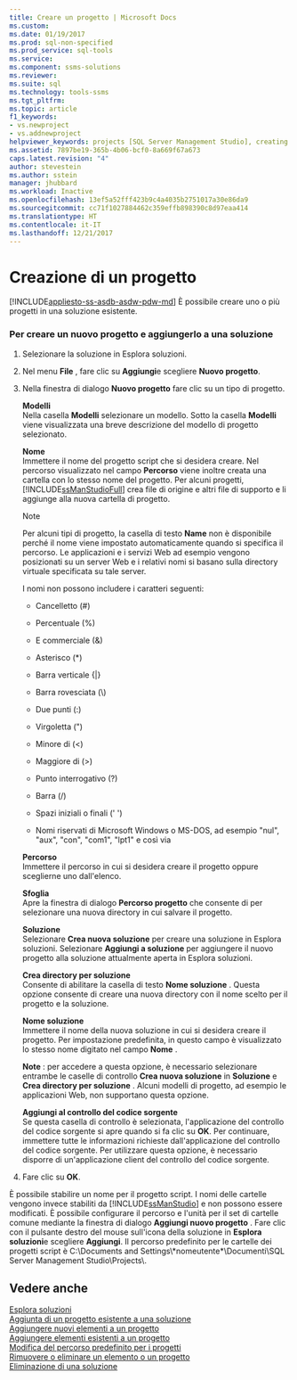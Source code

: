 ```yaml
---
title: Creare un progetto | Microsoft Docs
ms.custom: 
ms.date: 01/19/2017
ms.prod: sql-non-specified
ms.prod_service: sql-tools
ms.service: 
ms.component: ssms-solutions
ms.reviewer: 
ms.suite: sql
ms.technology: tools-ssms
ms.tgt_pltfrm: 
ms.topic: article
f1_keywords:
- vs.newproject
- vs.addnewproject
helpviewer_keywords: projects [SQL Server Management Studio], creating
ms.assetid: 7897be19-365b-4b06-bcf0-8a669f67a673
caps.latest.revision: "4"
author: stevestein
ms.author: sstein
manager: jhubbard
ms.workload: Inactive
ms.openlocfilehash: 13ef5a52fff423b9c4a4035b2751017a30e86da9
ms.sourcegitcommit: cc71f1027884462c359effb898390c8d97eaa414
ms.translationtype: HT
ms.contentlocale: it-IT
ms.lasthandoff: 12/21/2017
---
```

# <a name="create-a-project"></a>Creazione di un progetto
[!INCLUDE[appliesto-ss-asdb-asdw-pdw-md](../../includes/appliesto-ss-asdb-asdw-pdw-md.md)] È possibile creare uno o più progetti in una soluzione esistente.  
  
### <a name="to-create-a-new-project-and-add-it-to-a-solution"></a>Per creare un nuovo progetto e aggiungerlo a una soluzione  
  
1.  Selezionare la soluzione in Esplora soluzioni.  
  
2.  Nel menu **File** , fare clic su **Aggiungi**e scegliere **Nuovo progetto**.  
  
3.  Nella finestra di dialogo  **Nuovo progetto** fare clic su un tipo di progetto.  
  
    **Modelli**  
    Nella casella **Modelli** selezionare un modello. Sotto la casella **Modelli** viene visualizzata una breve descrizione del modello di progetto selezionato.  
  
    **Nome**  
    Immettere il nome del progetto script che si desidera creare. Nel percorso visualizzato nel campo **Percorso** viene inoltre creata una cartella con lo stesso nome del progetto. Per alcuni progetti, [!INCLUDE[ssManStudioFull](../../includes/ssmanstudiofull_md.md)] crea file di origine e altri file di supporto e li aggiunge alla nuova cartella di progetto.  
  
    > [!NOTE]  
    > Per alcuni tipi di progetto, la casella di testo **Name** non è disponibile perché il nome viene impostato automaticamente quando si specifica il percorso. Le applicazioni e i servizi Web ad esempio vengono posizionati su un server Web e i relativi nomi si basano sulla directory virtuale specificata su tale server.  
  
    I nomi non possono includere i caratteri seguenti:  
  
    -   Cancelletto (#)  
  
    -   Percentuale (%)  
  
    -   E commerciale (&)  
  
    -   Asterisco (*)  
  
    -   Barra verticale {|}  
  
    -   Barra rovesciata (\\)  
  
    -   Due punti (:)  
  
    -   Virgoletta (")  
  
    -   Minore di (\<)  
  
    -   Maggiore di (>)  
  
    -   Punto interrogativo (?)  
  
    -   Barra (/)  
  
    -   Spazi iniziali o finali (' ')  
  
    -   Nomi riservati di Microsoft Windows o MS-DOS, ad esempio "nul", "aux", "con", "com1", "lpt1" e così via  
  
    **Percorso**  
    Immettere il percorso in cui si desidera creare il progetto oppure sceglierne uno dall'elenco.  
  
    **Sfoglia**  
    Apre la finestra di dialogo **Percorso progetto** che consente di per selezionare una nuova directory in cui salvare il progetto.  
  
    **Soluzione**  
    Selezionare **Crea nuova soluzione** per creare una soluzione in Esplora soluzioni. Selezionare **Aggiungi a soluzione** per aggiungere il nuovo progetto alla soluzione attualmente aperta in Esplora soluzioni.  
  
    **Crea directory per soluzione**  
    Consente di abilitare la casella di testo **Nome soluzione** . Questa opzione consente di creare una nuova directory con il nome scelto per il progetto e la soluzione.  
  
    **Nome soluzione**  
    Immettere il nome della nuova soluzione in cui si desidera creare il progetto. Per impostazione predefinita, in questo campo è visualizzato lo stesso nome digitato nel campo **Nome** .  
  
    **Note** : per accedere a questa opzione, è necessario selezionare entrambe le caselle di controllo **Crea nuova soluzione** in **Soluzione** e **Crea directory per soluzione** . Alcuni modelli di progetto, ad esempio le applicazioni Web, non supportano questa opzione.  
  
    **Aggiungi al controllo del codice sorgente**  
    Se questa casella di controllo è selezionata, l'applicazione del controllo del codice sorgente si apre quando si fa clic su **OK**. Per continuare, immettere tutte le informazioni richieste dall'applicazione del controllo del codice sorgente. Per utilizzare questa opzione, è necessario disporre di un'applicazione client del controllo del codice sorgente.  
  
4.  Fare clic su **OK**.  
  
È possibile stabilire un nome per il progetto script. I nomi delle cartelle vengono invece stabiliti da [!INCLUDE[ssManStudio](../../includes/ssmanstudio_md.md)] e non possono essere modificati. È possibile configurare il percorso e l'unità per il set di cartelle comune mediante la finestra di dialogo **Aggiungi nuovo progetto** . Fare clic con il pulsante destro del mouse sull'icona della soluzione in **Esplora soluzioni**e scegliere **Aggiungi**. Il percorso predefinito per le cartelle dei progetti script è C:\Documents and Settings\\\*nomeutente*\Documenti\SQL Server Management Studio\Projects\\.  
  
## <a name="see-also"></a>Vedere anche  
[Esplora soluzioni](../../ssms/solution/solution-explorer.md)  
[Aggiunta di un progetto esistente a una soluzione](../../ssms/solution/add-an-existing-project-to-a-solution.md)  
[Aggiungere nuovi elementi a un progetto](../../ssms/solution/add-new-items-to-a-project.md)  
[Aggiungere elementi esistenti a un progetto](../../ssms/solution/add-existing-items-to-a-project.md)  
[Modifica del percorso predefinito per i progetti](../../ssms/solution/change-the-default-location-for-projects.md)  
[Rimuovere o eliminare un elemento o un progetto](../../ssms/solution/remove-or-delete-an-item-or-project.md)  
[Eliminazione di una soluzione](../../ssms/solution/delete-a-solution.md)  
  
